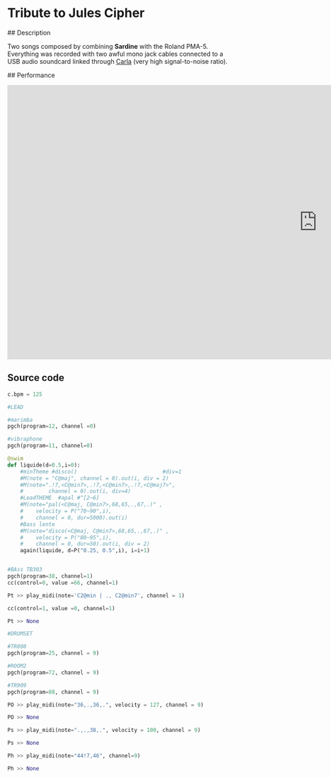 # Tribute to Jules Cipher

## Description

Two songs composed by combining **Sardine** with the Roland PMA-5. Everything was recorded with two awful mono jack cables connected to a USB audio soundcard linked through [Carla](https://kx.studio/Applications:Carla) (very high signal-to-noise ratio).

## Performance

<iframe width="1400" height="620" src="https://www.youtube.com/embed/vxypv2C1EII" title="Live-coding in Python - Sounds from Roland PMA-5" frameborder="0" allow="accelerometer; autoplay; clipboard-write; encrypted-media; gyroscope; picture-in-picture" allowfullscreen></iframe>

## Source code

```python
c.bpm = 125

#LEAD

#marimba
pgch(program=12, channel =0)

#vibraphone
pgch(program=11, channel=0)

@swim
def liquide(d=0.5,i=0):
    #minTheme #disco()                           #div=1
    #M(note = "C@maj", channel = 0).out(i, div = 2)
    #M(note=".!7,<C@min7>,.!7,<C@min7>,.!7,<C@maj7>",
    #        channel = 0).out(i, div=4)
    #LeadTHEME  #apal #^[2~6]
    #M(note="pal(<C@maj, C@min7>,68,65,.,67,.)" , 
    #    velocity = P("70~90",i), 
    #    channel = 0, dur=5000).out(i)
    #Bass lente
    #M(note="disco(<C@maj, C@min7>,68,65,.,67,.)" , 
    #    velocity = P("80~95",i), 
    #    channel = 0, dur=50).out(i, div = 2)
    again(liquide, d=P("0.25, 0.5",i), i=i+1)


#BAss TB303
pgch(program=38, channel=1)
cc(control=0, value =66, channel=1)

Pt >> play_midi(note='C2@min | ., C2@min7', channel = 1)

cc(control=1, value =0, channel=1)

Pt >> None

#DRUMSET 

#TR808
pgch(program=25, channel = 9)

#ROOM2
pgch(program=72, channel = 9)

#TR909
pgch(program=88, channel = 9)

PO >> play_midi(note="36,.,36,.", velocity = 127, channel = 9)

PO >> None

Ps >> play_midi(note=".,.,38,.", velocity = 100, channel = 9)

Ps >> None

Ph >> play_midi(note="44!7,46", channel=9)

Ph >> None
```
